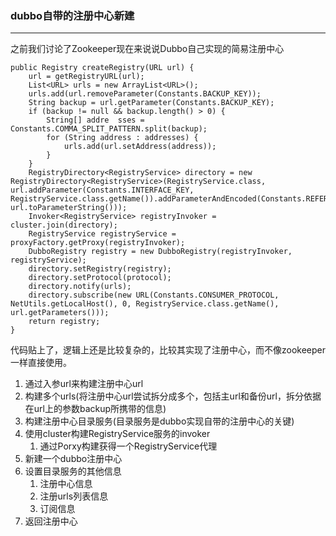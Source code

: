 
### dubbo自带的注册中心新建 ###

----------

之前我们讨论了Zookeeper现在来说说Dubbo自己实现的简易注册中心

 	public Registry createRegistry(URL url) {
        url = getRegistryURL(url);
        List<URL> urls = new ArrayList<URL>();
        urls.add(url.removeParameter(Constants.BACKUP_KEY));
        String backup = url.getParameter(Constants.BACKUP_KEY);
        if (backup != null && backup.length() > 0) {
            String[] addre	sses = Constants.COMMA_SPLIT_PATTERN.split(backup);
            for (String address : addresses) {
                urls.add(url.setAddress(address));
            }
        }
        RegistryDirectory<RegistryService> directory = new RegistryDirectory<RegistryService>(RegistryService.class, url.addParameter(Constants.INTERFACE_KEY, RegistryService.class.getName()).addParameterAndEncoded(Constants.REFER_KEY, url.toParameterString()));
        Invoker<RegistryService> registryInvoker = cluster.join(directory);
        RegistryService registryService = proxyFactory.getProxy(registryInvoker);
        DubboRegistry registry = new DubboRegistry(registryInvoker, registryService);
        directory.setRegistry(registry);
        directory.setProtocol(protocol);
        directory.notify(urls);
        directory.subscribe(new URL(Constants.CONSUMER_PROTOCOL, NetUtils.getLocalHost(), 0, RegistryService.class.getName(), url.getParameters()));
        return registry;
    }

代码贴上了，逻辑上还是比较复杂的，比较其实现了注册中心，而不像zookeeper一样直接使用。

1. 通过入参url来构建注册中心url
2. 构建多个urls(将注册中心url尝试拆分成多个，包括主url和备份url，拆分依据在url上的参数backup所携带的信息)
3. 构建注册中心目录服务(目录服务是dubbo实现自带的注册中心的关键)
4. 使用cluster构建RegistryService服务的invoker
	1. 通过Porxy构建获得一个RegistryService代理
5. 新建一个dubbo注册中心
6. 设置目录服务的其他信息
	1. 注册中心信息
	2. 注册urls列表信息
	3. 订阅信息
7. 返回注册中心